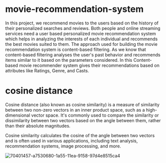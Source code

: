# movie-recommendation-system
In this project, we recommend movies to the users based on the history of their 
personalized searches and reviews. Both people and online streaming services need a 
user based personalized movie recommendation system which helps in analyzing the 
interests of each individual and recommends the best movies suited to them. The 
approach used for building the movie recommendation system is content-based filtering. 
As we know that content-based filtering analyses the user's past behavior and 
recommends items similar to it based on the parameters considered. In this Content-based
movie recommender system gives their recommendations based on attributes like 
Ratings, Genre, and Casts.

# cosine distance
Cosine distance (also known as cosine similarity) is a measure of similarity between two non-zero vectors in an inner product space, such as a high-dimensional vector space. It's commonly used to compare the similarity or dissimilarity between two vectors based on the angle between them, rather than their absolute magnitudes.

Cosine similarity calculates the cosine of the angle between two vectors and is often used in various applications, including text analysis, recommendation systems, image processing, and more.

![70401457-a7530680-1a55-11ea-9158-97d4e8515ca4](https://github.com/devNargave/movie-recommendation-system/assets/143003995/f2af21cf-0dd1-48ea-9dd5-7ed01d7c377b)
